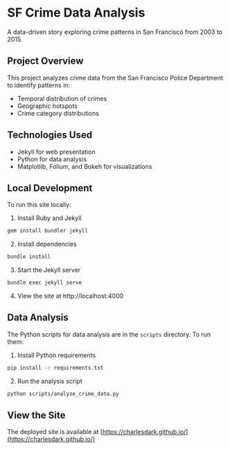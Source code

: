 # SF Crime Data Analysis

A data-driven story exploring crime patterns in San Francisco from 2003 to 2015.

## Project Overview
This project analyzes crime data from the San Francisco Police Department to identify patterns in:
- Temporal distribution of crimes
- Geographic hotspots
- Crime category distributions

## Technologies Used
- Jekyll for web presentation
- Python for data analysis
- Matplotlib, Folium, and Bokeh for visualizations

## Local Development
To run this site locally:

1. Install Ruby and Jekyll
```bash
gem install bundler jekyll
```

2. Install dependencies
```bash
bundle install
```

3. Start the Jekyll server
```bash
bundle exec jekyll serve
```

4. View the site at http://localhost:4000

## Data Analysis
The Python scripts for data analysis are in the `scripts` directory. To run them:

1. Install Python requirements
```bash
pip install -r requirements.txt
```

2. Run the analysis script
```bash
python scripts/analyze_crime_data.py
```

## View the Site
The deployed site is available at [https://charlesdark.github.io/](https://charlesdark.github.io/)